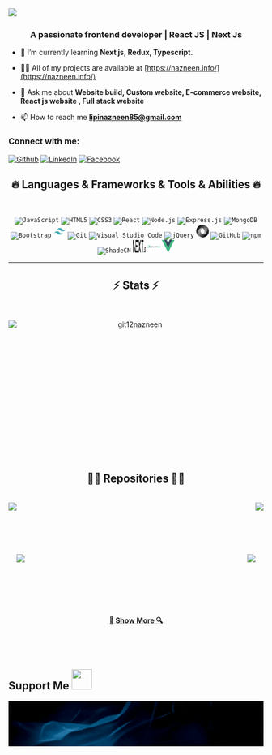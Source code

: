 
<img src="/banner.gif"/>


<h3 align="center">A passionate frontend developer | React JS | Next Js</h3>


- 🌱 I’m currently learning **Next js, Redux, Typescript.**

- 👨‍💻 All of my projects are available at [https://nazneen.info/](https://nazneen.info/)

- 💬 Ask me about **Website build, Custom website, E-commerce website, React js website , Full stack website**

- 📫 How to reach me **lipinazneen85@gmail.com**

<h3 align="left">Connect with me:</h3>
<p align="left">
<p><a href="https://github.com/git12nazneen" target="_blank"><img alt="Github" src="https://img.shields.io/badge/GitHub-%2312100E.svg?&style=for-the-badge&logo=Github&logoColor=white" /></a> <a href="https://www.linkedin.com/in/nazneensultana/" target="_blank"><img alt="LinkedIn" src="https://img.shields.io/badge/linkedin-%230077B5.svg?&style=for-the-badge&logo=linkedin&logoColor=white" /></a> <a href="https://medium.com/@th.guibert" target="_blank"><a href="https://www.facebook.com/nazneen.sultana.39566905" title="Nazneen's Facebook Profile">
 <img alt="Facebook" src="https://img.shields.io/badge/Facebook-%231877F2.svg?&style=for-the-badge&logo=facebook&logoColor=white" />

</a>
</a>


<h2 align="center">🔥 Languages & Frameworks & Tools & Abilities 🔥</h2>
<br>
<p align="center">
<code><img title="JavaScript" height="25" src="https://cdn.jsdelivr.net/gh/devicons/devicon/icons/javascript/javascript-original.svg"></code>
<code><img title="HTML5" height="25" src="https://cdn.jsdelivr.net/gh/devicons/devicon/icons/html5/html5-original.svg"></code>
<code><img title="CSS3" height="25" src="https://cdn.jsdelivr.net/gh/devicons/devicon/icons/css3/css3-original.svg"></code>
<code><img title="React" height="25" src="https://cdn.jsdelivr.net/gh/devicons/devicon/icons/react/react-original.svg"></code>
<code><img title="Node.js" height="25" src="https://cdn.jsdelivr.net/gh/devicons/devicon/icons/nodejs/nodejs-original.svg"></code>
<code><img title="Express.js" height="25" src="https://cdn.jsdelivr.net/gh/devicons/devicon/icons/express/express-original.svg"></code>
<code><img title="MongoDB" height="25" src="https://cdn.jsdelivr.net/gh/devicons/devicon/icons/mongodb/mongodb-original.svg"></code>
<code><img title="Bootstrap" height="25" src="https://cdn.jsdelivr.net/gh/devicons/devicon/icons/bootstrap/bootstrap-original.svg"></code>
<code><img title="Tailwind CSS" height="25" src="/icon/tailwind.png"></code>
<code><img title="Git" height="25" src="https://cdn.jsdelivr.net/gh/devicons/devicon/icons/git/git-original.svg"></code>
<code><img title="Visual Studio Code" height="25" src="https://cdn.jsdelivr.net/gh/devicons/devicon/icons/vscode/vscode-original.svg"></code>
<code><img title="jQuery" height="25" src="https://cdn.jsdelivr.net/gh/devicons/devicon/icons/jquery/jquery-original.svg"></code>
<code><img title="JSON" height="25" src="https://raw.githubusercontent.com/github/explore/main/topics/json/json.png"></code>
<code><img title="GitHub" height="25" src="https://cdn.jsdelivr.net/gh/devicons/devicon/icons/github/github-original.svg"></code>
<code><img title="npm" height="25" src="https://cdn.jsdelivr.net/gh/devicons/devicon/icons/npm/npm-original-wordmark.svg"></code>
<code><img title="ShadeCN" height="25" src="https://avatars.githubusercontent.com/u/70966233?s=200&v=4"></code>
 <code><img title="Next js" height="25" src="/icon/nextjs.png"></code>
 <code><img title="Nuxt js" height="25" src="/icon/nuxtjs.png"></code>
 <code><img title="vue" height="25" src="/icon/vue.png"></code>
</p>
<hr>

<h2 align="center">⚡ Stats ⚡</h2>
<br>
<p align=center>
  <div align=center >
    <a href="https://github.com/denvercoder1/github-readme-streak-stats" title="Go to Source">
      <img align="left" width=990 height="300" src="https://streak-stats.demolab.com?user=git12nazneen&theme=dark&hide_border=true&stroke=19A4EB&ring=15A9EB" alt="git12nazneen" />
    </a>
  </div>
</p>
<br>
<br>
<hr>
<br><br><br><br><br><br><br><br><br><br><br>


<h2 align="center" >👨‍💻 Repositories 👨‍💻</h2>
<br>
<div width="100%" align="center">
<a align="left" href="https://github.com/git12nazneen/Camp-aid" title="Camp-aid">
  <img align="left" height="115" src="https://github-readme-stats.vercel.app/api/pin/?username=git12nazneen&repo=Camp-aid&theme=react&border_color=61dafb&border_radius=10">
  
</a>




<a align="right" href="https://github.com/git12nazneen/Nourish-hub" title="Hotel Booking Application">
  <img align="right" height="115" src="https://github-readme-stats.vercel.app/api/pin/?username=git12nazneen&repo=Nourish-hub&theme=react&border_color=61dafb&border_radius=10&description=Hotel%20Booking%20Application">
</a>


</div>
<br/><br/><br/><br/><br/><br/>
<div width="100%" align="center">
 <a align="left" href="https://github.com/git12nazneen/textile-art-craft" title="Textile Art Craft">
  <img align="left" height="115" src="https://github-readme-stats.vercel.app/api/pin/?username=git12nazneen&repo=textile-art-craft&theme=react&border_color=61dafb&border_radius=10">
</a>

<a align="right" href="https://github.com/git12nazneen/Real-estate" title="Real Estate">
  <img align="right" height="115" src="https://github-readme-stats.vercel.app/api/pin/?username=git12nazneen&repo=Real-estate&theme=react&border_color=61dafb&border_radius=10">
</a>

</div>
<br/><br/><br/><br/><br/><br/>

<h4 align="center">
  <a href="https://github.com/git12nazneen?tab=repositories" title="Show Repositories">🔎 Show More 🔍</a>
</h4>

<br/><br/>

<h2>Support Me <img src = "https://media2.giphy.com/media/RJgjFf46V4KVa1l42A/giphy.gif?cid=ecf05e47a0n3gi1bfqntqmob8g9aid1oyj2wr3ds3mg700bl&rid=giphy.gif" width="40px" height="40px"></h2>  


<img width="900" src="/footer.gif"/>



